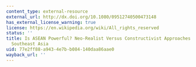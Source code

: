 ```yaml
---
content_type: external-resource
external_url: http://dx.doi.org/10.1080/09512740500473148
has_external_license_warning: true
license: https://en.wikipedia.org/wiki/All_rights_reserved
status: ''
title: Is ASEAN Powerful? Neo-Realist Versus Constructivist Approaches to Power in
  Southeast Asia
uid: 77e2ff88-a943-4e7b-b084-140daa86aae0
wayback_url: ''
---
```

